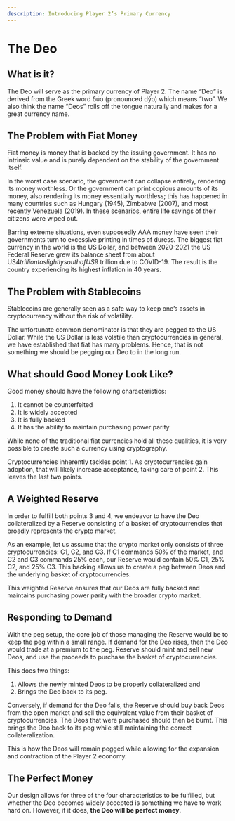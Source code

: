 ```yaml
---
description: Introducing Player 2’s Primary Currency
---
```


# The Deo

## **What is it?** <a href="#2a2d" id="2a2d"></a>

The Deo will serve as the primary currency of Player 2. The name “Deo” is derived from the Greek word δύο (pronounced dýo) which means “two”. We also think the name “Deos” rolls off the tongue naturally and makes for a great currency name.

## **The Problem with Fiat Money** <a href="#cee6" id="cee6"></a>

Fiat money is money that is backed by the issuing government. It has no intrinsic value and is purely dependent on the stability of the government itself.

In the worst case scenario, the government can collapse entirely, rendering its money worthless. Or the government can print copious amounts of its money, also rendering its money essentially worthless; this has happened in many countries such as Hungary (1945), Zimbabwe (2007), and most recently Venezuela (2019). In these scenarios, entire life savings of their citizens were wiped out.

Barring extreme situations, even supposedly AAA money have seen their governments turn to excessive printing in times of duress. The biggest fiat currency in the world is the US Dollar, and between 2020-2021 the US Federal Reserve grew its balance sheet from about US$4 trillion to slightly south of US$9 trillion due to COVID-19. The result is the country experiencing its highest inflation in 40 years.

## **The Problem with Stablecoins** <a href="#96d5" id="96d5"></a>

Stablecoins are generally seen as a safe way to keep one’s assets in cryptocurrency without the risk of volatility.

The unfortunate common denominator is that they are pegged to the US Dollar. While the US Dollar is less volatile than cryptocurrencies in general, we have established that fiat has many problems. Hence, that is not something we should be pegging our Deo to in the long run.

## **What should Good Money Look Like?** <a href="#a3f6" id="a3f6"></a>

Good money should have the following characteristics:

1. It cannot be counterfeited
2. It is widely accepted
3. It is fully backed
4. It has the ability to maintain purchasing power parity

While none of the traditional fiat currencies hold all these qualities, it is very possible to create such a currency using cryptography.

Cryptocurrencies inherently tackles point 1. As cryptocurrencies gain adoption, that will likely increase acceptance, taking care of point 2. This leaves the last two points.

## **A Weighted Reserve** <a href="#23e3" id="23e3"></a>

In order to fulfill both points 3 and 4, we endeavor to have the Deo collateralized by a Reserve consisting of a basket of cryptocurrencies that broadly represents the crypto market.

As an example, let us assume that the crypto market only consists of three cryptocurrencies: C1, C2, and C3. If C1 commands 50% of the market, and C2 and C3 commands 25% each, our Reserve would contain 50% C1, 25% C2, and 25% C3. This backing allows us to create a peg between Deos and the underlying basket of cryptocurrencies.

This weighted Reserve ensures that our Deos are fully backed and maintains purchasing power parity with the broader crypto market.

## Responding to Demand

With the peg setup, the core job of those managing the Reserve would be to keep the peg within a small range. If demand for the Deo rises, then the Deo would trade at a premium to the peg. Reserve should mint and sell new Deos, and use the proceeds to purchase the basket of cryptocurrencies.

This does two things:

1. Allows the newly minted Deos to be properly collateralized and
2. Brings the Deo back to its peg.

Conversely, if demand for the Deo falls, the Reserve should buy back Deos from the open market and sell the equivalent value from their basket of cryptocurrencies. The Deos that were purchased should then be burnt. This brings the Deo back to its peg while still maintaining the correct collateralization.

This is how the Deos will remain pegged while allowing for the expansion and contraction of the Player 2 economy.

## **The Perfect Money** <a href="#42ad" id="42ad"></a>

Our design allows for three of the four characteristics to be fulfilled, but whether the Deo becomes widely accepted is something we have to work hard on. However, if it does, **the Deo will be perfect money**.
